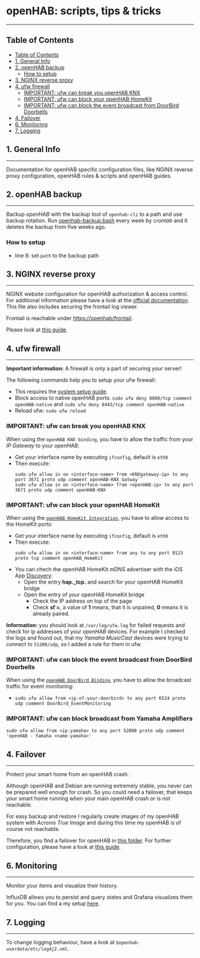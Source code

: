 # openHAB: scripts, tips & tricks

***
## Table of Contents
- [Table of Contents](#table-of-contents)
- [1. General Info](#1-general-info)
- [2. openHAB backup](#2-openhab-backup)
  - [How to setup](#how-to-setup)
- [3. NGINX reverse proxy](#3-nginx-reverse-proxy)
- [4. ufw firewall](#4-ufw-firewall)
  - [IMPORTANT: ufw can break you openHAB KNX](#important-ufw-can-break-you-openhab-knx)
  - [IMPORTANT: ufw can block your openHAB HomeKit](#important-ufw-can-block-your-openhab-homekit)
  - [IMPORTANT: ufw can block the event broadcast from DoorBird Doorbells](#important-ufw-can-block-the-event-broadcast-from-doorbird-doorbells)
- [4. Failover](#4-failover)
- [6. Monitoring](#6-monitoring)
- [7. Logging](#7-logging)


## 1. General Info
***
Documentation for openHAB specific configuration files, like NGINX reverse proxy configuration, openHAB rules & scripts and openHAB guides.


## 2. openHAB backup
***
Backup _openHAB_ with the backup tool of ``openhab-cli`` to a path and use backup rotation.
Run [openhab-backup.bash](openhab-backup.bash) every week by _crontab_ and it deletes the backup from five weeks ago.

### How to setup
* line 8: set ``path`` to the backup path


## 3. NGINX reverse proxy
***
NGINX website configuration for openHAB authorization & access control.
For additional information please have a look at the [official documentation](https://www.openhab.org/docs/installation/security.html#running-openhab-behind-a-reverse-proxy). This file also includes securing the frontail log viewer.

Frontail is reachable under [https://openhab/frontail](https://openhabianpi/frontail).

Please look at [this guide](/etc/nginx/sites-enabled/README.md).


## 4. ufw firewall
***
__Important information:__ A firewall is only a part of securing your server!

The following commands help you to setup your ufw firewall:
* This requires the [system setup guide](/_docs/openHABian_setup.md).
* Block access to native openHAB ports: ``sudo ufw deny 8080/tcp comment openHAB-native`` and ``sudo ufw deny 8443/tcp comment openHAB-native``
* Reload ufw: ```sudo ufw reload```

### IMPORTANT: ufw can break you openHAB KNX

When using the ``openHAB KNX binding``, you have to allow the traffic from your _IP Gateway_ to your _openHAB_:
* Get your interface name by executing ``ifconfig``, default is ``eth0``
* Then execute:
  ```shell
  sudo ufw allow in on <interface-name> from <KNXgateway-ip> to any port 3671 proto udp comment openHAB-KNX_Gatway``
  sudo ufw allow in on <interface-name> from <openHAB-ip> to any port 3671 proto udp comment openHAB-KNX
  ```

### IMPORTANT: ufw can block your openHAB HomeKit

When using the [``openHAB HomeKit Integration``](https://www.openhab.org/addons/integrations/homekit/#homekit-add-on), you have to allow access to the HomeKit ports:
* Get your interface name by executing ``ifconfig``, default is ``eth0``
* Then execute:
  ```shell
  sudo ufw allow in on <interface-name> from any to any port 9123 proto tcp comment openHAB_HomeKit
  ```
* You can chech the openHAB HomeKit mDNS advertiser with the iOS App [Discovery](https://apps.apple.com/de/app/discovery-dns-sd-browser/id305441017): 
  * Open the entry **hap._tcp.** and search for your openHAB HomeKit bridge
  * Open the entry of your openHAB HomeKit bridge
    * Check the IP address on top of the page
    * Check **sf =**, a value of **1** means, that it is unpaired, **0** means it is already paired.


__Information:__ you should look at ``/var/log/ufw.log`` for failed requests and check for ip addresses of your _openHAB_ devices.
For example I checked the logs and found out, that my _Yamaha MusicCast_ devices were trying to connect to ``51200/udp``, so I added a rule for them in ufw.

### IMPORTANT: ufw can block the event broadcast from DoorBird Doorbells

When using the [``openHAB DoorBird Binding``](https://www.openhab.org/addons/bindings/doorbird/#doorbird-binding), you have to allow the broadcast traffic for event monitoring:
* ```shell
  sudo ufw allow from <ip-of-your-doorbird> to any port 6524 proto udp comment DoorBird_EventMonitoring
  ```

### IMPORTANT: ufw can block broadcast from Yamaha Amplifiers

```shell
sudo ufw allow from <ip-yamaha> to any port 52000 proto udp comment 'openHAB - Yamaha <name-yamaha>'
```

## 4. Failover
***
Protect your smart home from an openHAB crash.

Although openHAB and Debian are running extremely stable, you never can be prepared well enough for crash. So you could need a failover, that keeps your smart home running when your main openHAB crash or is not reachable. 

For easy backup and restore I regularly create images of my openHAB system with _Acronis True Image_ and during this time my openHAB is of course not reachable. 

Therefore, you find a failover for openHAB in [this folder](failover-system). For further configuration, please have a look at [this guide](failover-system/README.md).


## 6. Monitoring
***
Monitor your items and visualize their history.

InfluxDB allows you to persist and query states and Grafana visualizes them for you.
You can find a my setup [here](/_monitoring/README.md).

## 7. Logging
***
To change logging behaviour, have a look at `$openhab-userdata/etc/log4j2.xml`.